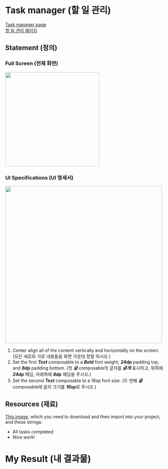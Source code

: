 # Task manager (할 일 관리)
[Task manager page](https://developer.android.com/codelabs/basic-android-kotlin-compose-composables-practice-problems?continue=https%3A%2F%2Fdeveloper.android.com%2Fcourses%2Fpathways%2Fandroid-basics-compose-unit-1-pathway-3%23codelab-https%3A%2F%2Fdeveloper.android.com%2Fcodelabs%2Fbasic-android-kotlin-compose-composables-practice-problems#2)   
[할 일 관리 페이지](https://developer.android.com/codelabs/basic-android-kotlin-compose-composables-practice-problems?continue=https%3A%2F%2Fdeveloper.android.com%2Fcourses%2Fpathways%2Fandroid-basics-compose-unit-1-pathway-3%23codelab-https%3A%2F%2Fdeveloper.android.com%2Fcodelabs%2Fbasic-android-kotlin-compose-composables-practice-problems#2)



## Statement (정의)
### Full Screen (전체 화면)
<img src="https://github.com/shwoghk14/Compose-Basics-Practice/assets/48680511/fccb9a4a-6720-4aff-9d10-1f4517f82a73" width="300"/>

### UI Specifications (UI 명세서)
<img src="https://github.com/shwoghk14/Compose-Basics-Practice/assets/48680511/c2727320-34d3-45ee-9fea-25e487831cc3" width="500"/>

1. Center align all of the content vertically and horizontally on the screen. (모든 세로와 가로 내용들을 화면 가운데 정렬 하시오.)
2. Set the first ***Text*** composable to a ***Bold*** font weight, ***24dp*** padding top, and ***8dp*** padding bottom. (첫 ***글*** composable의 글자를 ***굵게*** 표시하고, 위쪽에 ***24dp*** 패딩, 아래쪽에 ***8dp*** 패딩을 주시오.)
3. Set the second ***Text*** composable to a 16sp font size. (두 번째 ***글*** composable에 글자 크기를 ***16sp***로 주시오.)

## Resources (재료)
[This image](https://github.com/google-developer-training/basic-android-kotlin-compose-training-practice-problems/blob/main/Unit%201/Pathway%203/TaskCompleted/app/src/main/res/drawable/ic_task_completed.png), which you need to download and then import into your project, and these strings:

- All tasks completed
- Nice work!

# My Result (내 결과물)

